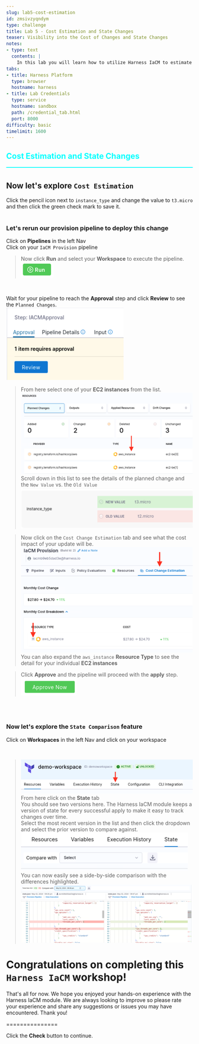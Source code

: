```yaml
---
slug: lab5-cost-estimation
id: zmsivzyqndym
type: challenge
title: Lab 5 - Cost Estimation and State Changes
teaser: Visibility into the Cost of Changes and State Changes
notes:
- type: text
  contents: |
    In this lab you will learn how to utilize Harness IaCM to estimate costs and track state changes in your infrastructure, enabling more informed decision-making.
tabs:
- title: Harness Platform
  type: browser
  hostname: harness
- title: Lab Credentials
  type: service
  hostname: sandbox
  path: /credential_tab.html
  port: 8000
difficulty: basic
timelimit: 1600
---
```


<style type="text/css" rel="stylesheet">
hr.cyan { background-color: cyan; color: cyan; height: 2px; margin-bottom: -10px; }
h2.cyan { color: cyan; }
</style><h2 class="cyan">Cost Estimation and State Changes</h2>
<hr class="cyan">
<br>

## Now let's explore `Cost Estimation`
Click the pencil icon next to ```instance_type``` and change the value to ```t3.micro``` and then click the green check mark to save it.
<br><br>

### Let's rerun our provision pipeline to deploy this change
Click on **Pipelines** in the left Nav <br>
Click on your ```IaCM Provision``` pipeline <br>
> Now click **Run** and select your **Workspace** to execute the pipeline. <br>
![pipeline_run.png](https://raw.githubusercontent.com/harness-community/field-workshops/main/assets/images/pipeline_run.png)

<br>

Wait for your pipeline to reach the **Approval** step and click **Review** to see the `Planned Changes`. <br>
![iacm_pipeline_review.png](https://raw.githubusercontent.com/harness-community/field-workshops/main/se-workshop-iacm/assets/images/iacm_pipeline_review.png) <br>

> From here select one of your **EC2 instances** from the list.
![iacm_planned_changes.png](https://raw.githubusercontent.com/harness-community/field-workshops/main/se-workshop-iacm/assets/images/iacm_planned_changes.png)<br>
Scroll down in this list to see the details of the planned change and the ```New Value``` vs. the ```Old Value```
![iacm_instance_type_update.png](https://raw.githubusercontent.com/harness-community/field-workshops/main/se-workshop-iacm/assets/images/iacm_instance_type_update.png)<br>

> Now click on the ```Cost Change Estimation``` tab and see what the cost impact of your update will be.<br>
![iacm_cost_change_estimation.png](https://raw.githubusercontent.com/harness-community/field-workshops/main/se-workshop-iacm/assets/images/iacm_cost_change_estimation.png)<br>
You can also expand the ```aws_instance``` **Resource Type** to see the detail for your individual **EC2 instances**

> Click **Approve** and the pipeline will proceed with the **apply** step. <br>
![iacm_approve.png](https://raw.githubusercontent.com/harness-community/field-workshops/main/se-workshop-iacm/assets/images/iacm_approve.png) <br>

<br><br>

### Now let's explore the `State Comparison` feature
Click on **Workspaces** in the left Nav and click on your workspace <br>

<br>

> ![iacm_state_tab.png](https://raw.githubusercontent.com/harness-community/field-workshops/main/se-workshop-iacm/assets/images/iacm_state_tab.png)<br>
From here click on the  **State** tab <br>
You should see two versions here. The Harness IaCM module keeps a version of state for every successful apply to make it easy to track changes over time. <br>
Select the most recent version in the list and then click the dropdown and select the prior version to compare against.
![iacm_state_compare_with.png](https://raw.githubusercontent.com/harness-community/field-workshops/main/se-workshop-iacm/assets/images/iacm_state_compare_with.png)
You can now easily see a side-by-side comparison with the differences highlighted.
![iacm_state_compare.png](https://raw.githubusercontent.com/harness-community/field-workshops/main/se-workshop-iacm/assets/images/iacm_state_compare.png)

# Congratulations on completing this `Harness IaCM` workshop!
That's all for now. We hope you enjoyed your hands-on experience with the Harness IaCM module. We are always looking to improve so please rate your experience and share any suggestions or issues you may have encountered. Thank you!

===============

Click the **Check** button to continue.

